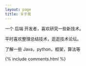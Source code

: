 ```yaml
---
layout: page
title: 关于我 
---
```


一个 后端 开发者，喜欢研究一些新技术。
<p>
平时喜欢整理总结技术，逛逛技术论坛。
<p>
了解一些 Java，python，框架，算法等
<p>

<p>

<p> 

<p> 

<p> 

<p> 


{% include comments.html %}

